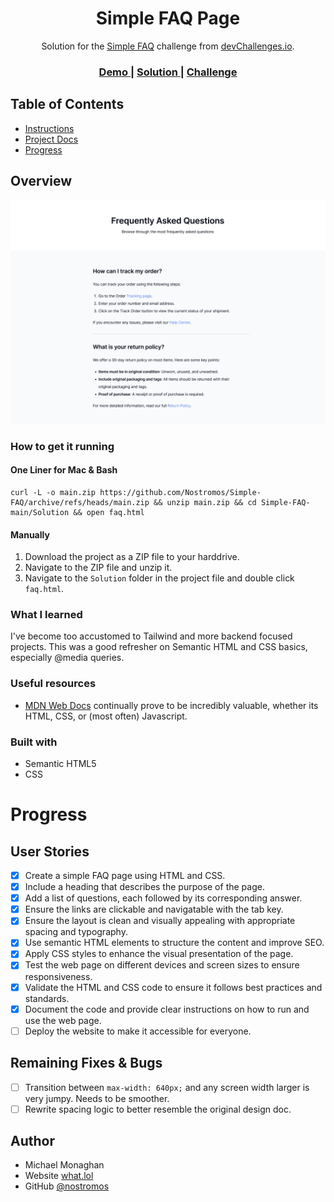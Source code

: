 <h1 align="center">Simple FAQ Page</h1>

<div align="center">
   Solution for the <a href="https://devchallenges.io/challenge/simple-faq-challenge" target="_blank">Simple FAQ</a> challenge from <a href="http://devchallenges.io" target="_blank">devChallenges.io</a>.
</div>

<div align="center">
  <h3>
    <a href="https://nostromos.github.io/Simple-FAQ/Solution/faq.html">
      Demo
    </a>
    <span> | </span>
    <a href="/Solution/">
      Solution
    </a>
    <span> | </span>
    <a href="https://devchallenges.io/challenge/simple-faq-challenge">
      Challenge
    </a>
  </h3>
</div>

<!-- TABLE OF CONTENTS -->

## Table of Contents
  - [Instructions](/Project/INSTRUCTIONS.md)
  - [Project Docs](/Project/)
  - [Progress](#progress)
<!-- OVERVIEW -->

## Overview

![screenshot](./Solution/images/Screenshot%20-%20Desktop.png)

### How to get it running
#### One Liner for Mac & Bash
```
curl -L -o main.zip https://github.com/Nostromos/Simple-FAQ/archive/refs/heads/main.zip && unzip main.zip && cd Simple-FAQ-main/Solution && open faq.html
```

#### Manually
1. Download the project as a ZIP file to your harddrive.
2. Navigate to the ZIP file and unzip it.
3. Navigate to the `Solution` folder in the project file and double click `faq.html`.

### What I learned
I've become too accustomed to Tailwind and more backend focused projects. This was a good refresher on Semantic HTML and CSS basics, especially @media queries. 

### Useful resources
- [MDN Web Docs](https://developer.mozilla.org/) continually prove to be incredibly valuable, whether its HTML, CSS, or (most often) Javascript.

### Built with

- Semantic HTML5
- CSS

# Progress
## User Stories
- [x] Create a simple FAQ page using HTML and CSS.
- [x] Include a heading that describes the purpose of the page.
- [x] Add a list of questions, each followed by its corresponding answer.
- [x] Ensure the links are clickable and navigatable with the tab key.
- [x] Ensure the layout is clean and visually appealing with appropriate spacing and typography.
- [x] Use semantic HTML elements to structure the content and improve SEO.
- [x] Apply CSS styles to enhance the visual presentation of the page.
- [x] Test the web page on different devices and screen sizes to ensure responsiveness.
- [x] Validate the HTML and CSS code to ensure it follows best practices and standards.
- [x] Document the code and provide clear instructions on how to run and use the web page.
- [ ] Deploy the website to make it accessible for everyone.

## Remaining Fixes & Bugs
- [ ] Transition between `max-width: 640px;` and any screen width larger is very jumpy. Needs to be smoother. 
- [ ] Rewrite spacing logic to better resemble the original design doc.

## Author
- Michael Monaghan
- Website [what.lol](https://what.lol)
- GitHub [@nostromos](https://github.com/nostromos)